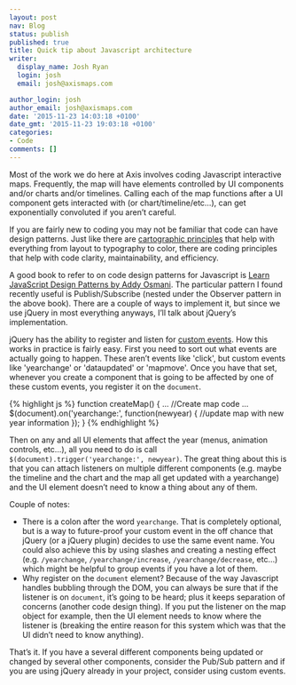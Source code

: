 ```yaml
---
layout: post
nav: Blog
status: publish
published: true
title: Quick tip about Javascript architecture
writer:
  display_name: Josh Ryan
  login: josh
  email: josh@axismaps.com

author_login: josh
author_email: josh@axismaps.com
date: '2015-11-23 14:03:18 +0100'
date_gmt: '2015-11-23 19:03:18 +0100'
categories:
- Code
comments: []
---
```


Most of the work we do here at Axis involves coding Javascript interactive maps. Frequently, the map will have elements controlled by UI components and/or charts and/or timelines. Calling each of the map functions after a UI component gets interacted with (or chart/timeline/etc…), can get exponentially convoluted if you aren’t careful.

If you are fairly new to coding you may not be familiar that code can have design patterns. Just like there are [cartographic principles](http://www.axismaps.com/guide/) that help with everything from layout to typography to color, there are coding principles that help with code clarity, maintainability, and efficiency.

<!--break-->

A good book to refer to on code design patterns for Javascript is [Learn JavaScript Design Patterns by Addy Osmani](http://addyosmani.com/resources/essentialjsdesignpatterns/book). The particular pattern I found recently useful is Publish/Subscribe (nested under the Observer pattern in the above book). There are a couple of ways to implement it, but since we use jQuery in most everything anyways, I’ll talk about jQuery’s implementation.

jQuery has the ability to register and listen for [custom events](https://learn.jquery.com/events/introduction-to-custom-events/). How this works in practice is fairly easy. First you need to sort out what events are actually going to happen. These aren’t events like 'click', but custom events like 'yearchange' or 'dataupdated' or 'mapmove'. Once you have that set, whenever you create a component that is going to be affected by one of these custom events, you register it on the `document`.

{% highlight js %}
function createMap() {
  ...
  //Create map code
  ...
  $(document).on('yearchange:', function(newyear) {
    //update map with new year information
  });
}
{% endhighlight %}

Then on any and all UI elements that affect the year (menus, animation controls, etc…), all you need to do is call `$(document).trigger('yearchange:', newyear)`. The great thing about this is that you can attach listeners on multiple different components (e.g. maybe the timeline and the chart and the map all get updated with a yearchange) and the UI element doesn’t need to know a thing about any of them.

Couple of notes:

- There is a colon after the word `yearchange`. That is completely optional, but is a way to future-proof your custom event in the off chance that jQuery (or a jQuery plugin) decides to use the same event name. You could also achieve this by using slashes and creating a nesting effect (e.g. `/yearchange`, `/yearchange/increase`, `/yearchange/decrease`, etc…) which might be helpful to group events if you have a lot of them.
- Why register on the `document` element? Because of the way Javascript handles bubbling through the DOM, you can always be sure that if the listener is on `document`, it’s going to be heard; plus it keeps separation of concerns (another code design thing). If you put the listener on the map object for example, then the UI element needs to know where the listener is (breaking the entire reason for this system which was that the UI didn’t need to know anything).

That’s it. If you have a several different components being updated or changed by several other components, consider the Pub/Sub pattern and if you are using jQuery already in your project, consider using custom events.